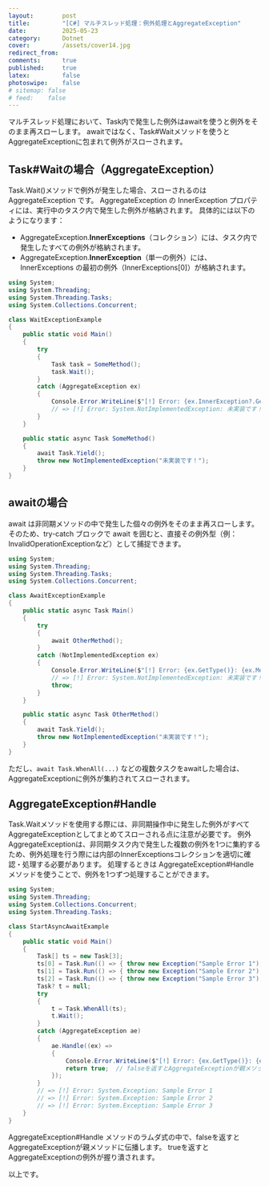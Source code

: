 ```yaml
---
layout:        post
title:         "[C#] マルチスレッド処理：例外処理とAggregateException"
date:          2025-05-23
category:      Dotnet
cover:         /assets/cover14.jpg
redirect_from:
comments:      true
published:     true
latex:         false
photoswipe:    false
# sitemap: false
# feed:    false
---
```


マルチスレッド処理において、Task内で発生した例外はawaitを使うと例外をそのまま再スローします。
awaitではなく、Task#Waitメソッドを使うとAggregateExceptionに包まれて例外がスローされます。


## Task#Waitの場合（AggregateException）

Task.Wait()メソッドで例外が発生した場合、スローされるのは AggregateException です。
AggregateException の InnerException プロパティには、実行中のタスク内で発生した例外が格納されます。
具体的には以下のようになります：

- AggregateException.**InnerExceptions**（コレクション）には、タスク内で発生したすべての例外が格納されます。
- AggregateException.**InnerException**（単一の例外）には、InnerExceptions の最初の例外（InnerExceptions[0]）が格納されます。

```cs
using System;
using System.Threading;
using System.Threading.Tasks;
using System.Collections.Concurrent;

class WaitExceptionExample
{
    public static void Main()
    {
        try
        {
            Task task = SomeMethod();
            task.Wait();
        }
        catch (AggregateException ex)
        {
            Console.Error.WriteLine($"[!] Error: {ex.InnerException?.GetType()}: {ex.InnerException?.Message}");
            // => [!] Error: System.NotImplementedException: 未実装です！
        }
    }

    public static async Task SomeMethod()
    {
        await Task.Yield();
        throw new NotImplementedException("未実装です！");
    }
}
```

## awaitの場合

await は非同期メソッドの中で発生した個々の例外をそのまま再スローします。
そのため、try-catch ブロックで await を囲むと、直接その例外型（例：InvalidOperationExceptionなど）として捕捉できます。

```cs
using System;
using System.Threading;
using System.Threading.Tasks;
using System.Collections.Concurrent;

class AwaitExceptionExample
{
    public static async Task Main()
    {
        try
        {
            await OtherMethod();
        }
        catch (NotImplementedException ex)
        {
            Console.Error.WriteLine($"[!] Error: {ex.GetType()}: {ex.Message}");
            // => [!] Error: System.NotImplementedException: 未実装です！
            throw;
        }
    }

    public static async Task OtherMethod()
    {
        await Task.Yield();
        throw new NotImplementedException("未実装です！");
    }
}
```

ただし、`await Task.WhenAll(...)` などの複数タスクをawaitした場合は、AggregateExceptionに例外が集約されてスローされます。


## AggregateException#Handle

Task.Waitメソッドを使用する際には、非同期操作中に発生した例外がすべてAggregateExceptionとしてまとめてスローされる点に注意が必要です。
例外AggregateExceptionは、非同期タスク内で発生した複数の例外を1つに集約するため、例外処理を行う際には内部のInnerExceptionsコレクションを適切に確認・処理する必要があります。
処理するときは AggregateException#Handle メソッドを使うことで、例外を1つずつ処理することができます。

```cs
using System;
using System.Threading;
using System.Collections.Concurrent;
using System.Threading.Tasks;

class StartAsyncAwaitExample
{
    public static void Main()
    {
        Task[] ts = new Task[3];
        ts[0] = Task.Run(() => { throw new Exception("Sample Error 1"); });
        ts[1] = Task.Run(() => { throw new Exception("Sample Error 2"); });
        ts[2] = Task.Run(() => { throw new Exception("Sample Error 3"); });
        Task? t = null;
        try
        {
            t = Task.WhenAll(ts);
            t.Wait();
        }
        catch (AggregateException ae)
        {
            ae.Handle((ex) =>
            {
                Console.Error.WriteLine($"[!] Error: {ex.GetType()}: {ex.Message}");
                return true;  // falseを返すとAggregateExceptionが親メソッドに伝播する
            });
        }
        // => [!] Error: System.Exception: Sample Error 1
        // => [!] Error: System.Exception: Sample Error 2
        // => [!] Error: System.Exception: Sample Error 3
    }
}
```

AggregateException#Handle メソッドのラムダ式の中で、falseを返すとAggregateExceptionが親メソッドに伝播します。
trueを返すとAggregateExceptionの例外が握り潰されます。

以上です。
